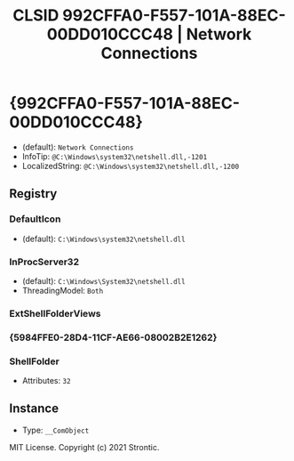 ﻿---
title: "CLSID 992CFFA0-F557-101A-88EC-00DD010CCC48 | Network Connections"
excerpt: What is COM-Object CLSID 992CFFA0-F557-101A-88EC-00DD010CCC48?
---

# {992CFFA0-F557-101A-88EC-00DD010CCC48}

* (default): `Network Connections`
* InfoTip: `@C:\Windows\system32\netshell.dll,-1201`
* LocalizedString: `@C:\Windows\system32\netshell.dll,-1200`

## Registry


### DefaultIcon

* (default): `C:\Windows\system32\netshell.dll`

### InProcServer32

* (default): `C:\Windows\System32\netshell.dll`
* ThreadingModel: `Both`

### ExtShellFolderViews


### {5984FFE0-28D4-11CF-AE66-08002B2E1262}


### ShellFolder

* Attributes: `32`

## Instance

* Type: `__ComObject`

MIT License. Copyright (c) 2021 Strontic.


